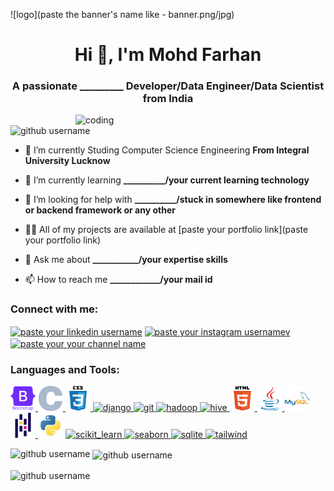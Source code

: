<!-- Steps to create a github profile more attractive:
1. go to your github account and create a repository with same name of your github username 
2. tick on readme.md file
3. add your linkedin banner or any other banner as banner.png/jpg file in your repository
4. go to my github account i.e. "github.com/mohd-hamza-khan" and follow me
5. go to my repository i.e. GitHubProfile and open githubProfile.html file
6. just copy all text and paste it in your readme.md file
7. commit changes then you will see your attractive github profile  -->

![logo](paste the banner's name like - banner.png/jpg)
<h1 align="center">Hi 👋, I'm Mohd Farhan</h1>
<h3 align="center">A passionate _________ Developer/Data Engineer/Data Scientist from India</h3>
<img align="right" alt="coding" width="400" src="paste the image or gif link from browser that you want to show">

<p align="left"> <img src="https://komarev.com/ghpvc/?username=soulcode-0&label=Profile%20views&color=0e75b6&style=flat" alt="github username" /> </p>

- 🔭 I’m currently Studing Computer Science Engineering **From Integral University Lucknow**

- 🌱 I’m currently learning **__________/your current learning technology**

- 🤝 I’m looking for help with **__________/stuck in somewhere like frontend or backend framework or any other**

- 👨‍💻 All of my projects are available at [paste your portfolio link](paste your portfolio link)

- 💬 Ask me about **___________/your expertise skills**

- 📫 How to reach me **____________/your mail id**

<h3 align="left">Connect with me:</h3>
<p align="left">
<a href="paste linkedin link" target="blank"><img align="center" src="https://raw.githubusercontent.com/rahuldkjain/github-profile-readme-generator/master/src/images/icons/Social/linked-in-alt.svg" alt="paste your linkedin username" height="30" width="40" /></a>
<a href="paste instagram link" target="blank"><img align="center" src="https://raw.githubusercontent.com/rahuldkjain/github-profile-readme-generator/master/src/images/icons/Social/instagram.svg" alt="paste your instagram usernamev" height="30" width="40" /></a>
<a href="paste your youtube link if any or delete this line" target="blank"><img align="center" src="https://raw.githubusercontent.com/rahuldkjain/github-profile-readme-generator/master/src/images/icons/Social/youtube.svg" alt="paste your your channel name" height="30" width="40" /></a>
</p>

<h3 align="left">Languages and Tools:</h3>

<!-- just delete the line if you haven't prior knowledge about any of these skill -->
<p align="left">
<a href="https://getbootstrap.com" target="_blank" rel="noreferrer"> <img src="https://raw.githubusercontent.com/devicons/devicon/master/icons/bootstrap/bootstrap-plain-wordmark.svg" alt="bootstrap" width="40" height="40"/> </a>
<a href="https://www.cprogramming.com/" target="_blank" rel="noreferrer"> <img src="https://raw.githubusercontent.com/devicons/devicon/master/icons/c/c-original.svg" alt="c" width="40" height="40"/> </a>
<a href="https://www.w3schools.com/css/" target="_blank" rel="noreferrer"> <img src="https://raw.githubusercontent.com/devicons/devicon/master/icons/css3/css3-original-wordmark.svg" alt="css3" width="40" height="40"/> </a>
<a href="https://www.djangoproject.com/" target="_blank" rel="noreferrer"> <img src="https://cdn.worldvectorlogo.com/logos/django.svg" alt="django" width="40" height="40"/> </a>
<a href="https://git-scm.com/" target="_blank" rel="noreferrer"> <img src="https://www.vectorlogo.zone/logos/git-scm/git-scm-icon.svg" alt="git" width="40" height="40"/> </a>
<a href="https://hadoop.apache.org/" target="_blank" rel="noreferrer"> <img src="https://www.vectorlogo.zone/logos/apache_hadoop/apache_hadoop-icon.svg" alt="hadoop" width="40" height="40"/> </a>
<a href="https://hive.apache.org/" target="_blank" rel="noreferrer"> <img src="https://www.vectorlogo.zone/logos/apache_hive/apache_hive-icon.svg" alt="hive" width="40" height="40"/> </a>
<a href="https://www.w3.org/html/" target="_blank" rel="noreferrer"> <img src="https://raw.githubusercontent.com/devicons/devicon/master/icons/html5/html5-original-wordmark.svg" alt="html5" width="40" height="40"/> </a>
<a href="https://www.java.com" target="_blank" rel="noreferrer"> <img src="https://raw.githubusercontent.com/devicons/devicon/master/icons/java/java-original.svg" alt="java" width="40" height="40"/> </a>
<a href="https://www.mysql.com/" target="_blank" rel="noreferrer"> <img src="https://raw.githubusercontent.com/devicons/devicon/master/icons/mysql/mysql-original-wordmark.svg" alt="mysql" width="40" height="40"/> </a>
<a href="https://pandas.pydata.org/" target="_blank" rel="noreferrer"> <img src="https://raw.githubusercontent.com/devicons/devicon/2ae2a900d2f041da66e950e4d48052658d850630/icons/pandas/pandas-original.svg" alt="pandas" width="40" height="40"/> </a>
<a href="https://www.python.org" target="_blank" rel="noreferrer"> <img src="https://raw.githubusercontent.com/devicons/devicon/master/icons/python/python-original.svg" alt="python" width="40" height="40"/></a>
<a href="https://scikit-learn.org/" target="_blank" rel="noreferrer"> <img src="https://upload.wikimedia.org/wikipedia/commons/0/05/Scikit_learn_logo_small.svg" alt="scikit_learn" width="40" height="40"/> </a>
<a href="https://seaborn.pydata.org/" target="_blank" rel="noreferrer"> <img src="https://seaborn.pydata.org/_images/logo-mark-lightbg.svg" alt="seaborn" width="40" height="40"/> </a>
<a href="https://www.sqlite.org/" target="_blank" rel="noreferrer"> <img src="https://www.vectorlogo.zone/logos/sqlite/sqlite-icon.svg" alt="sqlite" width="40" height="40"/> </a>
<a href="https://tailwindcss.com/" target="_blank" rel="noreferrer"> <img src="https://www.vectorlogo.zone/logos/tailwindcss/tailwindcss-icon.svg" alt="tailwind" width="40" height="40"/> </a> </p>

<p><img align="left" src="https://github-readme-stats.vercel.app/api/top-langs?username=paste your github username &show_icons=true&locale=en&layout=compact" alt="github username" /></p>

<p>&nbsp;<img align="center" src="https://github-readme-stats.vercel.app/api?username=paste github username &show_icons=true&locale=en" alt="github username" /></p>

<p><img align="center" src="https://github-readme-streak-stats.herokuapp.com/?user=paste github username&" alt="github username" /></p>
